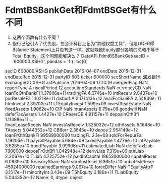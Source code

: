 # FdmtBSBankGet和FdmtBSGet有什么不同

1. 这两个函数有什么不同？
2. 银行已经引入了优先股，在会计科目上记为“其他权益工具”，但是UQER得Balance Statement上并没有这一样。这就导致Equity部分各项的总和不等于Total Equity。这个问题能解决么？
DataAPI.FdmtBSBankGet(secID = '600000.XSHG', pandas = '1').iloc[0]

secID                         600000.XSHG
publishDate                    2016-04-07
endDate                        2015-12-31
endDateRep                     2015-12-31
partyID                               603
ticker                             600000
secShortName                         浦发银行
exchangeCD                           XSHG
actPubtime            2016-04-06 17:10:19
mergedFlag                            NaN
reportType                              A
fiscalPeriod                           12
accoutingStandards                    NaN
currencyCD                            NaN
loanToOthBankFi               1.37806e+11
tradingFA                      6.3746e+10
intReceiv                      2.0437e+10
purResaleFa                   1.10218e+11
disburLA                     2.171413e+12
availForSaleFA                2.54846e+11
htmInvest                     2.39703e+11
LTEquityInvest                  1.599e+09
investRealEstate                      NaN
fixedAssets                    1.9062e+10
CIP                                   NaN
intanAssets                      8.79e+08
goodwill                              NaN
deferTaxAssets                 1.4427e+10
CReserCB                      4.81157e+11
deposInOthBfi                 1.11388e+11
                             ...         
finanLeaseReceiv                      NaN
investAsReceiv               1.325032e+12
othAssets                      5.1648e+10
TAssets                      5.044352e+12
CBBorr                         2.3645e+10
depos                        2.954149e+12
loanFrOthBankFi               99589000000
tradingFL                         2.1e+08
soldForRepurFa                1.19205e+11
payrollPayable                  5.684e+09
taxesPayable                   1.4776e+10
intPayable                     3.6235e+10
bondPayable                   3.99906e+11
estimatedLiab                         NaN
deferTaxLiab                      7000000
deposFrOthBfi                1.042948e+12
derivLiab                       7.319e+09
othLiab                        2.2067e+10
TLiab                        4.725752e+12
paidInCapital                 18653000000
capitalReser                   6.0639e+10
treasuryShare                         NaN
surplusReser                   6.3651e+10
ordinRiskReser                45924000000
retainedEarnings                9.067e+10
forexDiffer                           NaN
TEquityAttrP                   3.1517e+11
minorityInt                      3.43e+09
TShEquity                       3.186e+11
TLiabEquity                  5.044352e+12
Name: 0, dtype: object